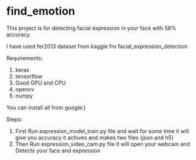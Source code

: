 # find_emotion
This project is for detecting facial expression in your face with 58% accuracy.


I have used fer2013 dataset from kaggle fro facial_expression_detection

Requirements:
1. keras
2. tensorflow
3. Good GPU and CPU
4. opencv
5. numpy

You can install all from google:)

Steps: 
1. First Run expression_model_train.py file and wait for some time it will give you accuracy it achives and makes two files (json and h5)
2. Then Run expression_video_cam.py file it will open your webcam and Detects your face and expression 
